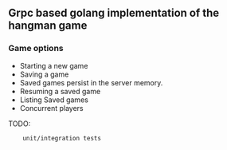 ## Grpc based golang implementation of the hangman game

### Game options 
* Starting a new game
* Saving a game
* Saved games persist in the server memory.
* Resuming a saved game
* Listing Saved games
* Concurrent players

TODO:
```
	unit/integration tests
```
